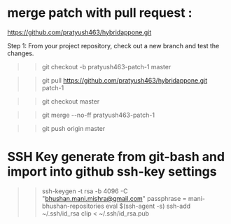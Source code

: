 # merge patch with pull request :

https://github.com/pratyush463/hybridappone.git

Step 1: From your project repository, check out a new branch and test the changes.

>> git checkout -b pratyush463-patch-1 master

>> git pull https://github.com/pratyush463/hybridappone.git patch-1

>> git checkout master

>> git merge --no-ff pratyush463-patch-1

>> git push origin master

# SSH Key generate from git-bash and import into github ssh-key settings
>> ssh-keygen -t rsa -b 4096 -C "bhushan.mani.mishra@gmail.com"
> passphrase = mani-bhushan-repositories
> eval $(ssh-agent -s)
> ssh-add ~/.ssh/id_rsa
> clip < ~/.ssh/id_rsa.pub
